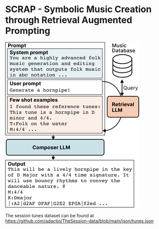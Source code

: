 # SCRAP - Symbolic Music Creation through Retrieval Augmented Prompting


<img src="./figs/scrap.svg">

The session tunes dataset can be found at https://github.com/adactio/TheSession-data/blob/main/json/tunes.json


